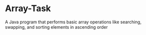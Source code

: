 # Array-Task
A Java program that performs basic array operations like searching, swapping, and sorting elements in ascending order
